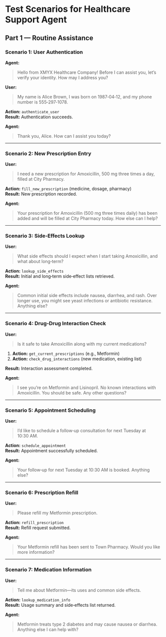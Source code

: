 # Test Scenarios for Healthcare Support Agent

## Part 1 — Routine Assistance

### Scenario 1: User Authentication
**Agent:**  
> Hello from XMYX Healthcare Company! Before I can assist you, let’s verify your identity. How may I address you?

**User:**  
> My name is Alice Brown, I was born on 1987‑04‑12, and my phone number is 555‑297‑1078.

**Action:** `authenticate_user`  
**Result:** Authentication succeeds.  

**Agent:**  
> Thank you, Alice. How can I assist you today?

---

### Scenario 2: New Prescription Entry
**User:**  
> I need a new prescription for Amoxicillin, 500 mg three times a day, filled at City Pharmacy.

**Action:** `fill_new_prescription` (medicine, dosage, pharmacy)  
**Result:** New prescription recorded.  

**Agent:**  
> Your prescription for Amoxicillin (500 mg three times daily) has been added and will be filled at City Pharmacy today. How else can I help?

---

### Scenario 3: Side‑Effects Lookup
**User:**  
> What side effects should I expect when I start taking Amoxicillin, and what about long‑term?

**Action:** `lookup_side_effects`  
**Result:** Initial and long‑term side‑effect lists retrieved.  

**Agent:**  
> Common initial side effects include nausea, diarrhea, and rash. Over longer use, you might see yeast infections or antibiotic resistance. Anything else?

---

### Scenario 4: Drug‑Drug Interaction Check
**User:**  
> Is it safe to take Amoxicillin along with my current medications?

1. **Action:** `get_current_prescriptions` (e.g., Metformin)  
2. **Action:** `check_drug_interactions` (new medication, existing list)  

**Result:** Interaction assessment completed.  

**Agent:**  
> I see you’re on Metformin and Lisinopril. No known interactions with Amoxicillin. You should be safe. Any other questions?

---

### Scenario 5: Appointment Scheduling
**User:**  
> I’d like to schedule a follow‑up consultation for next Tuesday at 10:30 AM.

**Action:** `schedule_appointment`  
**Result:** Appointment successfully scheduled.  

**Agent:**  
> Your follow‑up for next Tuesday at 10:30 AM is booked. Anything else?

---

### Scenario 6: Prescription Refill
**User:**  
> Please refill my Metformin prescription.

**Action:** `refill_prescription`  
**Result:** Refill request submitted.  

**Agent:**  
> Your Metformin refill has been sent to Town Pharmacy. Would you like more information?

---

### Scenario 7: Medication Information
**User:**  
> Tell me about Metformin—its uses and common side effects.

**Action:** `lookup_medication_info`  
**Result:** Usage summary and side‑effects list returned.  

**Agent:**  
> Metformin treats type 2 diabetes and may cause nausea or diarrhea. Anything else I can help with?

